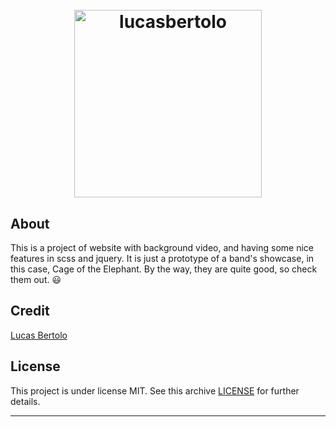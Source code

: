<h1 align="center">
  <br>
  <a href="https://lucasbertolo.github.io/"><img src="https://ik.imagekit.io/2agnc6wu5cbty/lucasbertolo/logo_BD1MfkTiJ.png" alt="lucasbertolo" width="300"></a>
</h1>

## About

This is a project of website with background video, and having some nice features in scss and jquery. It is just a prototype of a band's showcase, in this case, Cage of the Elephant. By the way, they are quite good, so check them out. 😃

## Credit

[Lucas Bertolo](https://www.linkedin.com/in/lucasbertolo2/)

## License

This project is under license MIT. See this archive [LICENSE](LICENSE.md) for further details.

---
